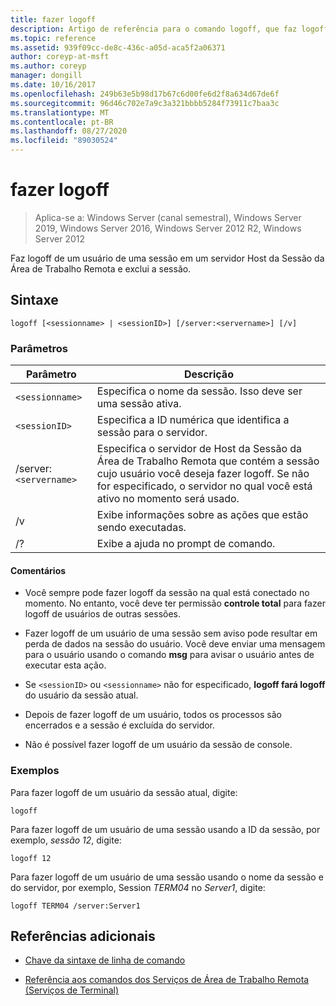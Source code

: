 ```yaml
---
title: fazer logoff
description: Artigo de referência para o comando logoff, que faz logoff de um usuário de uma sessão em um servidor de Host da Sessão da Área de Trabalho Remota e exclui a sessão.
ms.topic: reference
ms.assetid: 939f09cc-de8c-436c-a05d-aca5f2a06371
author: coreyp-at-msft
ms.author: coreyp
manager: dongill
ms.date: 10/16/2017
ms.openlocfilehash: 249b63e5b98d17b67c6d00fe6d2f8a634d67de6f
ms.sourcegitcommit: 96d46c702e7a9c3a321bbbb5284f73911c7baa3c
ms.translationtype: MT
ms.contentlocale: pt-BR
ms.lasthandoff: 08/27/2020
ms.locfileid: "89030524"
---
```

# <a name="logoff"></a>fazer logoff

> Aplica-se a: Windows Server (canal semestral), Windows Server 2019, Windows Server 2016, Windows Server 2012 R2, Windows Server 2012

Faz logoff de um usuário de uma sessão em um servidor Host da Sessão da Área de Trabalho Remota e exclui a sessão.

## <a name="syntax"></a>Sintaxe
```
logoff [<sessionname> | <sessionID>] [/server:<servername>] [/v]
```

### <a name="parameters"></a>Parâmetros

| Parâmetro | Descrição |
| --------- | ----------- |
| `<sessionname>` | Especifica o nome da sessão. Isso deve ser uma sessão ativa.|
| `<sessionID>` | Especifica a ID numérica que identifica a sessão para o servidor. |
| /server:`<servername>` | Especifica o servidor de Host da Sessão da Área de Trabalho Remota que contém a sessão cujo usuário você deseja fazer logoff. Se não for especificado, o servidor no qual você está ativo no momento será usado. |
| /v | Exibe informações sobre as ações que estão sendo executadas. |
| /? | Exibe a ajuda no prompt de comando. |

#### <a name="remarks"></a>Comentários

- Você sempre pode fazer logoff da sessão na qual está conectado no momento. No entanto, você deve ter permissão **controle total** para fazer logoff de usuários de outras sessões.

- Fazer logoff de um usuário de uma sessão sem aviso pode resultar em perda de dados na sessão do usuário. Você deve enviar uma mensagem para o usuário usando o comando **msg** para avisar o usuário antes de executar esta ação.

- Se `<sessionID>` ou `<sessionname>` não for especificado, **logoff fará logoff** do usuário da sessão atual.

- Depois de fazer logoff de um usuário, todos os processos são encerrados e a sessão é excluída do servidor.

- Não é possível fazer logoff de um usuário da sessão de console.

### <a name="examples"></a>Exemplos

Para fazer logoff de um usuário da sessão atual, digite:

```
logoff
```

Para fazer logoff de um usuário de uma sessão usando a ID da sessão, por exemplo, *sessão 12*, digite:

```
logoff 12
```

Para fazer logoff de um usuário de uma sessão usando o nome da sessão e do servidor, por exemplo, Session *TERM04* no *Server1*, digite:

```
logoff TERM04 /server:Server1
```

## <a name="additional-references"></a>Referências adicionais

- [Chave da sintaxe de linha de comando](command-line-syntax-key.md)

- [Referência aos comandos dos Serviços de Área de Trabalho Remota (Serviços de Terminal)](remote-desktop-services-terminal-services-command-reference.md)
